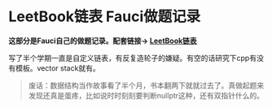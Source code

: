 # LeetBook链表 Fauci做题记录

**这部分是Fauci自己的做题记录。配套链接->
[LeetBook链表](https://leetcode.cn/leetbook/detail/linked-list/)**

写了半个学期一直是自定义链表，有反复造轮子的嫌疑。有空的话研究下cpp有没有模板。vector stack就有。

> 废话：数据结构当作故事看了半个月，书本翻两下就就过去了。真做起题来发现还真是蛋疼，比如说时时刻刻要判断nullptr这种，还有双指针什么的。
